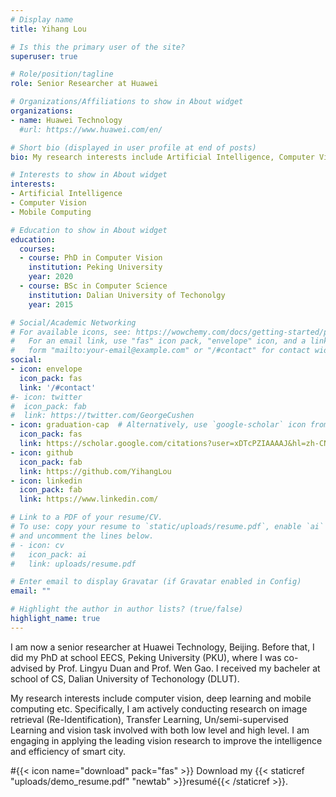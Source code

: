 ```yaml
---
# Display name
title: Yihang Lou

# Is this the primary user of the site?
superuser: true

# Role/position/tagline
role: Senior Researcher at Huawei

# Organizations/Affiliations to show in About widget
organizations:
- name: Huawei Technology
  #url: https://www.huawei.com/en/

# Short bio (displayed in user profile at end of posts)
bio: My research interests include Artificial Intelligence, Computer Vision, Mobile Computing.

# Interests to show in About widget
interests:
- Artificial Intelligence
- Computer Vision
- Mobile Computing

# Education to show in About widget
education:
  courses:
  - course: PhD in Computer Vision
    institution: Peking University
    year: 2020
  - course: BSc in Computer Science
    institution: Dalian University of Techonolgy
    year: 2015

# Social/Academic Networking
# For available icons, see: https://wowchemy.com/docs/getting-started/page-builder/#icons
#   For an email link, use "fas" icon pack, "envelope" icon, and a link in the
#   form "mailto:your-email@example.com" or "/#contact" for contact widget.
social:
- icon: envelope
  icon_pack: fas
  link: '/#contact'
#- icon: twitter
#  icon_pack: fab
#  link: https://twitter.com/GeorgeCushen
- icon: graduation-cap  # Alternatively, use `google-scholar` icon from `ai` icon pack
  icon_pack: fas
  link: https://scholar.google.com/citations?user=xDTcPZIAAAAJ&hl=zh-CN
- icon: github
  icon_pack: fab
  link: https://github.com/YihangLou
- icon: linkedin
  icon_pack: fab
  link: https://www.linkedin.com/

# Link to a PDF of your resume/CV.
# To use: copy your resume to `static/uploads/resume.pdf`, enable `ai` icons in `params.toml`, 
# and uncomment the lines below.
# - icon: cv
#   icon_pack: ai
#   link: uploads/resume.pdf

# Enter email to display Gravatar (if Gravatar enabled in Config)
email: ""

# Highlight the author in author lists? (true/false)
highlight_name: true
---
```


I am now a senior researcher at Huawei Technology, Beijing.  Before that, I did my PhD at school EECS, Peking University (PKU), where I was co-advised by Prof. Lingyu Duan and Prof. Wen Gao. I received my bacheler at school of CS, Dalian University of Techonology (DLUT). 

My research interests include computer vision, deep learning and mobile computing etc. Specifically, I am actively conducting research on image retrieval (Re-Identification), Transfer Learning, Un/semi-supervised Learning and vision task involved with both low level and high level. I am engaging in applying the leading vision research to improve the intelligence and efficiency of smart city. 

#{{< icon name="download" pack="fas" >}} Download my {{< staticref "uploads/demo_resume.pdf" "newtab" >}}resumé{{< /staticref >}}.
